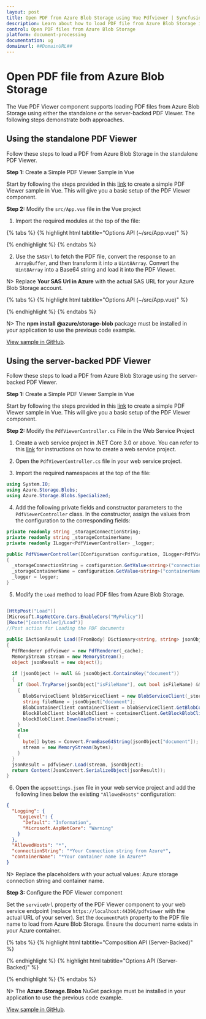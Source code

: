 ```yaml
---
layout: post
title: Open PDF from Azure Blob Storage using Vue Pdfviewer | Syncfusion
description: Learn about how to load PDF file from Azure Blob Storage in Syncfusion Vue Pdfviewer component of Syncfusion Essential JS 2 and more.
control: Open PDF files from Azure Blob Storage
platform: document-processing
documentation: ug
domainurl: ##DomainURL##
---
```


# Open PDF file from Azure Blob Storage

The Vue PDF Viewer component supports loading PDF files from Azure Blob Storage using either the standalone or the server-backed PDF Viewer. The following steps demonstrate both approaches.

## Using the standalone PDF Viewer

Follow these steps to load a PDF from Azure Blob Storage in the standalone PDF Viewer.

**Step 1:** Create a Simple PDF Viewer Sample in Vue

Start by following the steps provided in this [link](https://help.syncfusion.com/document-processing/pdf/pdf-viewer/vue/getting-started) to create a simple PDF Viewer sample in Vue. This will give you a basic setup of the PDF Viewer component.

**Step 2:** Modify the `src/App.vue` file in the Vue project

1. Import the required modules at the top of the file:

{% tabs %}
{% highlight html tabtitle="Options API (~/src/App.vue)" %}

<script>
  import { BlockBlobClient } from "@azure/storage-blob";
</script>

{% endhighlight %}
{% endtabs %}

2. Use the `SASUrl` to fetch the PDF file, convert the response to an `ArrayBuffer`, and then transform it into a `Uint8Array`. Convert the `Uint8Array` into a Base64 string and load it into the PDF Viewer.

N> Replace **Your SAS Url in Azure** with the actual SAS URL for your Azure Blob Storage account.

{% tabs %}
{% highlight html tabtitle="Options API (~/src/App.vue)" %}

<script>
  export default {
    methods: {
      loadPdfDocument: async function () {
        var SASUrl = "*Your SAS Url in Azure*";
        const response = await fetch(SASUrl);
        const arrayBuffer = await response.arrayBuffer();
        const uint8Array = new Uint8Array(arrayBuffer);
        const base64String = btoa(
          String.fromCharCode(...uint8Array)
        );
        var viewer = document.getElementById('pdfViewer').ej2_instances[0];
        setTimeout(function() {
          viewer.load("data:application/pdf;base64," + base64String);
        }, 2000);
      },
    }
  }
</script>

{% endhighlight %}
{% endtabs %}

N> The **npm install @azure/storage-blob** package must be installed in your application to use the previous code example.

[View sample in GitHub](https://github.com/SyncfusionExamples/open-save-pdf-documents-in-azure-blob-storage/tree/master/Open%20and%20Save%20PDF%20in%20Azure%20Blob%20Storage%20using%20Standalone).

## Using the server-backed PDF Viewer

Follow these steps to load a PDF from Azure Blob Storage using the server-backed PDF Viewer.

**Step 1:** Create a Simple PDF Viewer Sample in Vue

Start by following the steps provided in this [link](https://help.syncfusion.com/document-processing/pdf/pdf-viewer/vue/getting-started) to create a simple PDF Viewer sample in Vue. This will give you a basic setup of the PDF Viewer component.

**Step 2:** Modify the `PdfViewerController.cs` File in the Web Service Project

1. Create a web service project in .NET Core 3.0 or above. You can refer to this [link](https://www.syncfusion.com/kb/11063/how-to-create-pdf-viewer-web-service-in-net-core-3-0-and-above) for instructions on how to create a web service project.

2. Open the `PdfViewerController.cs` file in your web service project.

3. Import the required namespaces at the top of the file:

```csharp
using System.IO;
using Azure.Storage.Blobs;
using Azure.Storage.Blobs.Specialized;
```

4. Add the following private fields and constructor parameters to the `PdfViewerController` class. In the constructor, assign the values from the configuration to the corresponding fields:

```csharp
private readonly string _storageConnectionString;
private readonly string _storageContainerName;
private readonly ILogger<PdfViewerController> _logger;

public PdfViewerController(IConfiguration configuration, ILogger<PdfViewerController> logger)
{
  _storageConnectionString = configuration.GetValue<string>("connectionString");
  _storageContainerName = configuration.GetValue<string>("containerName");
  _logger = logger;
}
```

5. Modify the `Load` method to load PDF files from Azure Blob Storage.

```csharp

[HttpPost("Load")]
[Microsoft.AspNetCore.Cors.EnableCors("MyPolicy")]
[Route("[controller]/Load")]
//Post action for Loading the PDF documents 
 
public IActionResult Load([FromBody] Dictionary<string, string> jsonObject)
{
  PdfRenderer pdfviewer = new PdfRenderer(_cache);
  MemoryStream stream = new MemoryStream();
  object jsonResult = new object();

  if (jsonObject != null && jsonObject.ContainsKey("document"))
  {
    if (bool.TryParse(jsonObject["isFileName"], out bool isFileName) && isFileName)
    {
      BlobServiceClient blobServiceClient = new BlobServiceClient(_storageConnectionString);
      string fileName = jsonObject["document"];
      BlobContainerClient containerClient = blobServiceClient.GetBlobContainerClient(_storageContainerName);
      BlockBlobClient blockBlobClient = containerClient.GetBlockBlobClient(fileName);
      blockBlobClient.DownloadTo(stream);
    }
    else
    {
      byte[] bytes = Convert.FromBase64String(jsonObject["document"]);
      stream = new MemoryStream(bytes);
    }
  }
  jsonResult = pdfviewer.Load(stream, jsonObject);
  return Content(JsonConvert.SerializeObject(jsonResult));
}
```

6. Open the `appsettings.json` file in your web service project and add the following lines below the existing `"AllowedHosts"` configuration:

```json
{
  "Logging": {
    "LogLevel": {
      "Default": "Information",
      "Microsoft.AspNetCore": "Warning"
    }
  },
  "AllowedHosts": "*",
  "connectionString": "*Your Connection string from Azure*",
  "containerName": "*Your container name in Azure*"
}
```

N> Replace the placeholders with your actual values: Azure storage connection string and container name.

**Step 3:** Configure the PDF Viewer component

Set the `serviceUrl` property of the PDF Viewer component to your web service endpoint (replace `https://localhost:44396/pdfviewer` with the actual URL of your server). Set the `documentPath` property to the PDF file name to load from Azure Blob Storage. Ensure the document name exists in your Azure container.

{% tabs %}
{% highlight html tabtitle="Composition API (Server-Backed)" %}

<template>
  <div id="app">
    <ejs-pdfviewer id="pdfViewer" :serviceUrl="serviceUrl" :documentPath="documentPath">
    </ejs-pdfviewer>
  </div>
</template>

<script setup>
import { provide } from "vue";

import {
  PdfViewerComponent as EjsPdfviewer, Toolbar, Magnification, Navigation, LinkAnnotation, BookmarkView,
  ThumbnailView, Print, TextSelection, TextSearch, Annotation, FormFields, FormDesigner
} from '@syncfusion/ej2-vue-pdfviewer';

// Replace the "localhost:44396" with the actual URL of your server
const serviceUrl = "https://localhost:44396/pdfviewer";
const documentPath = "PDF_Succinctly.pdf";

provide('PdfViewer', [Toolbar, Magnification, Navigation, LinkAnnotation, BookmarkView, ThumbnailView,
  Print, TextSelection, TextSearch, Annotation, FormFields, FormDesigner]);

</script>

{% endhighlight %}
{% highlight html tabtitle="Options API (Server-Backed)" %}

<template>
  <div id="app">
    <ejs-pdfviewer id="pdfViewer" :serviceUrl="serviceUrl" :documentPath="documentPath">
    </ejs-pdfviewer>
  </div>
</template>

<script>
import {
  PdfViewerComponent, Toolbar, Magnification, Navigation, LinkAnnotation, BookmarkView,
  ThumbnailView, Print, TextSelection, TextSearch, Annotation, FormFields, FormDesigner
} from '@syncfusion/ej2-vue-pdfviewer';

export default {
  name: 'app',
  components: {
    'ejs-pdfviewer': PdfViewerComponent
  },
  data() {
    return {
      // Replace the "localhost:44396" with the actual URL of your server
      serviceUrl: "https://localhost:44396/pdfviewer",
      documentPath: "PDF_Succinctly.pdf"
    };
  },
  provide: {
    PdfViewer: [Toolbar, Magnification, Navigation, LinkAnnotation, BookmarkView, ThumbnailView,
      Print, TextSelection, TextSearch, Annotation, FormFields, FormDesigner]
  }
}
</script>

{% endhighlight %}
{% endtabs %}

N> The **Azure.Storage.Blobs** NuGet package must be installed in your application to use the previous code example.

[View sample in GitHub](https://github.com/SyncfusionExamples/open-save-pdf-documents-in-azure-blob-storage/tree/master/Open%20and%20Save%20PDF%20in%20Azure%20Blob%20Storage%20using%20Server-Backend).